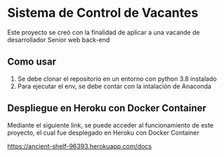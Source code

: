 # Sistema de Control de Vacantes

Este proyecto se creó con la finalidad de aplicar a una vacande de desarrollador Senior web back-end

## Como usar

1. Se debe clonar el repositorio en un entorno con python 3.8 instalado
2. Para ejecutar el env, se debe contar con la intalación de Anaconda

## Despliegue en Heroku con Docker Container
Mediante el siguiente link, se puede acceder al funcionamiento de este proyecto, el cual fue desplegado en Heroku con Docker Container

https://ancient-shelf-96393.herokuapp.com/docs
